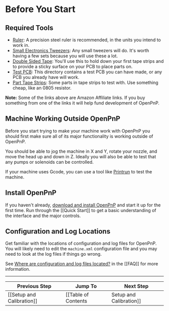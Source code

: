 # Before You Start

## Required Tools
* [Ruler](http://amzn.to/2642K3R): A precision steel ruler is recommended, in the units you intend to work in.
* [Small Electronics Tweezers](http://amzn.to/1UUx9ZN): Any small tweezers will do. It's worth having a few sets because you will use these a lot.
* [Double Sided Tape](http://amzn.to/1ZYSbbe): You'll use this to hold down your first tape strips and to provide a sticky surface on your PCB to place parts on.
* [Test PCB](https://github.com/openpnp/openpnp/tree/develop/samples/Demo%20Board): This directory contains a test PCB you can have made, or any PCB you already have will work.
* [Part Tape Strips](http://www.digikey.com/product-search/en/resistors/chip-resistor-surface-mount/65769?k=0805%20resistor%2010k): Some parts in tape strips to test with. Use something cheap, like an 0805 resistor.

**Note:** Some of the links above are Amazon Affiliate links. If you buy something from one of the links it will help fund development of OpenPnP.

## Machine Working Outside OpenPnP
Before you start trying to make your machine work with OpenPnP you should first make sure all of its major functionality is working outside of OpenPnP.

You should be able to jog the machine in X and Y, rotate your nozzle, and move the head up and down in Z. Ideally you will also be able to test that any pumps or solenoids can be controlled.

If your machine uses Gcode, you can use a tool like [Printrun](https://github.com/kliment/Printrun) to test the machine.

## Install OpenPnP

If you haven't already, [download and install OpenPnP](http://openpnp.org/downloads) and start it up for the first time. Run through the [[Quick Start]] to get a basic understanding of the interface and the major controls.

## Configuration and Log Locations

Get familiar with the locations of configuration and log files for OpenPnP. You will likely need to edit the `machine.xml` configuration file and you may need to look at the log files if things go wrong.

See [Where are configuration and log files located?](https://github.com/openpnp/openpnp/wiki/FAQ#where-are-configuration-and-log-files-located) in the [[FAQ]] for more information.

***

| Previous Step                 | Jump To                 | Next Step                                   |
| ----------------------------- | ----------------------- | ------------------------------------------- |
| [[Setup and Calibration]] | [[Table of Contents|Setup and Calibration]] | [[Driver Setup|Setup and Calibration: Driver Setup]] |